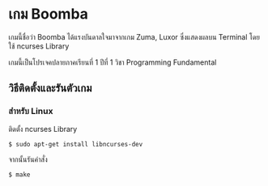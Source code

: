 # เกม Boomba

เกมนี้ชื่อว่า Boomba ได้แรงบันดาลใจมาจากเกม Zuma, Luxor ซึ่งแสดงผลบน Terminal โดยใช้ ncurses Library

เกมนี้เป็นโปรเจคปลายภาคเรียนที่ 1 ปีที่ 1 วิชา Programming Fundamental

## วิธีติดตั้งและรันตัวเกม

### สำหรับ Linux

ติดตั้ง ncurses Library

``` console
$ sudo apt-get install libncurses-dev
```

จากนั้นรันคำสั่ง

``` console
$ make
```